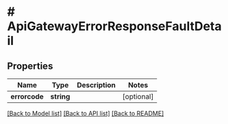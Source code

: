 # # ApiGatewayErrorResponseFaultDetail

## Properties

Name | Type | Description | Notes
------------ | ------------- | ------------- | -------------
**errorcode** | **string** |  | [optional]

[[Back to Model list]](../../README.md#models) [[Back to API list]](../../README.md#endpoints) [[Back to README]](../../README.md)
